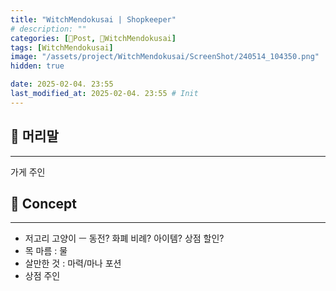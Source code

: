 ```yaml
---
title: "WitchMendokusai | Shopkeeper"
# description: ""
categories: [📀Post, 🥥WitchMendokusai]
tags: [WitchMendokusai]
image: "/assets/project/WitchMendokusai/ScreenShot/240514_104350.png"
hidden: true

date: 2025-02-04. 23:55
last_modified_at: 2025-02-04. 23:55 # Init
---
```


## 📀 머리말

---

가게 주인  

## 📀 Concept

---

- 저고리 고양이 ㅡ 동전? 화폐 비례? 아이템? 상점 할인?
- 목 마름 : 물
- 살만한 것 : 마력/마나 포션
- 상점 주인

